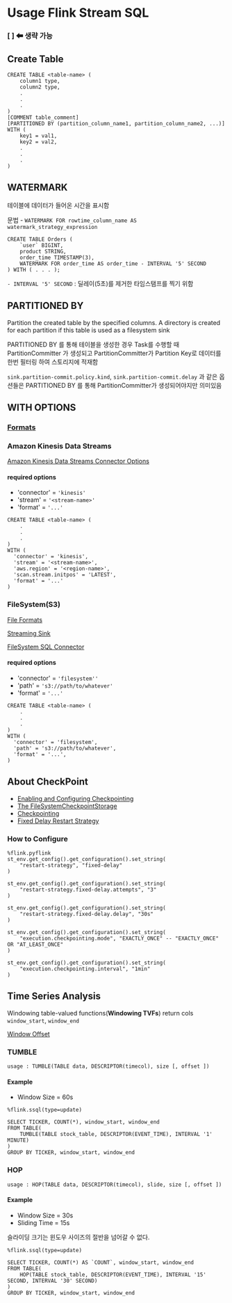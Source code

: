 # Usage Flink Stream SQL
### [ ] ⬅ 생략 가능
## Create Table
```
CREATE TABLE <table-name> (
    column1 type,
    column2 type,
    .
    .
    .
)
[COMMENT table_comment]
[PARTITIONED BY (partition_column_name1, partition_column_name2, ...)]
WITH (
    key1 = val1,
    key2 = val2,
    .
    .
    .
)
```

## WATERMARK
테이블에 데이터가 들어온 시간을 표시함

문법 - `WATERMARK FOR rowtime_column_name AS watermark_strategy_expression`
```
CREATE TABLE Orders (
    `user` BIGINT,
    product STRING,
    order_time TIMESTAMP(3),
    WATERMARK FOR order_time AS order_time - INTERVAL '5' SECOND
) WITH ( . . . );
```
`- INTERVAL '5' SECOND` : 딜레이(5초)를 제거한 타임스탬프를 찍기 위함 

## PARTITIONED BY
Partition the created table by the specified columns. A directory is created for each partition if this table is used as a filesystem sink

PARTITIONED BY 를 통해 테이블을 생성한 경우 Task를 수행할 때 PartitionCommitter 가 생성되고 PartitionCommitter가 Partition Key로 데이터를 한번 필터링 하여 스토리지에 적재함

`sink.partition-commit.policy.kind`, `sink.partition-commit.delay` 과 같은 옵션들은 PARTITIONED BY 를 통해 PartitionCommitter가 생성되어야지만 의미있음
## WITH OPTIONS
### [Formats](https://nightlies.apache.org/flink/flink-docs-master/docs/connectors/table/formats/overview/#formats)

### Amazon Kinesis Data Streams
[Amazon Kinesis Data Streams Connector Options](https://nightlies.apache.org/flink/flink-docs-master/docs/connectors/table/kinesis/#connector-options)

#### required options
- 'connector' = `'kinesis'`
- 'stream' = `'<stream-name>'`
- 'format' = `'...'`

```
CREATE TABLE <table-name> (
    .
    .
    .
)
WITH (
  'connector' = 'kinesis',
  'stream' = '<stream-name>',
  'aws.region' = '<region-name>',
  'scan.stream.initpos' = 'LATEST',
  'format' = '...'
)
```

### FileSystem(S3)
[File Formats](https://nightlies.apache.org/flink/flink-docs-master/docs/connectors/table/filesystem/#file-formats)

[Streaming Sink](https://nightlies.apache.org/flink/flink-docs-master/docs/connectors/table/filesystem/#streaming-sink)

[FileSystem SQL Connector](https://nightlies.apache.org/flink/flink-docs-master/docs/connectors/table/filesystem/#filesystem-sql-connector)
#### required options
- 'connector' = `'filesystem''`
- 'path' = `'s3://path/to/whatever'`
- 'format' = `'...'`
```
CREATE TABLE <table-name> (
    .
    .
    .
)
WITH (
  'connector' = 'filesystem',           
  'path' = 's3://path/to/whatever',     
  'format' = '...',                    
)
```

## About CheckPoint
- [Enabling and Configuring Checkpointing](https://nightlies.apache.org/flink/flink-docs-master/docs/dev/datastream/fault-tolerance/checkpointing/#enabling-and-configuring-checkpointing)
- [The FileSystemCheckpointStorage](https://nightlies.apache.org/flink/flink-docs-master/docs/ops/state/checkpoints/#the-filesystemcheckpointstorage)
- [Checkpointing](https://nightlies.apache.org/flink/flink-docs-master/docs/concepts/stateful-stream-processing/#checkpointing)
- [Fixed Delay Restart Strategy](https://nightlies.apache.org/flink/flink-docs-master/docs/concepts/stateful-stream-processing/#checkpointing)

### How to Configure
```
%flink.pyflink
st_env.get_config().get_configuration().set_string(
    "restart-strategy", "fixed-delay"
)

st_env.get_config().get_configuration().set_string(
    "restart-strategy.fixed-delay.attempts", "3"
)

st_env.get_config().get_configuration().set_string(
    "restart-strategy.fixed-delay.delay", "30s"
)

st_env.get_config().get_configuration().set_string(
    "execution.checkpointing.mode", "EXACTLY_ONCE" -- "EXACTLY_ONCE" OR "AT_LEAST_ONCE"   
)

st_env.get_config().get_configuration().set_string(
    "execution.checkpointing.interval", "1min"    
)
```

## Time Series Analysis

Windowing table-valued functions(<b>Windowing TVFs</b>) return cols `window_start`, `window_end`

[Window Offset](https://nightlies.apache.org/flink/flink-docs-master/docs/dev/table/sql/queries/window-tvf/#window-offset)
### TUMBLE
```
usage : TUMBLE(TABLE data, DESCRIPTOR(timecol), size [, offset ])
```
#### Example
- Window Size = 60s
```
%flink.ssql(type=update)

SELECT TICKER, COUNT(*), window_start, window_end
FROM TABLE(
    TUMBLE(TABLE stock_table, DESCRIPTOR(EVENT_TIME), INTERVAL '1' MINUTE)
)
GROUP BY TICKER, window_start, window_end

```
### HOP
```
usage : HOP(TABLE data, DESCRIPTOR(timecol), slide, size [, offset ])
```
#### Example 
- Window Size = 30s
- Sliding Time = 15s

슬라이딩 크기는 윈도우 사이즈의 절반을 넘어갈 수 없다.
```
%flink.ssql(type=update)

SELECT TICKER, COUNT(*) AS `COUNT`, window_start, window_end 
FROM TABLE(
    HOP(TABLE stock_table, DESCRIPTOR(EVENT_TIME), INTERVAL '15' SECOND, INTERVAL '30' SECOND) 
)
GROUP BY TICKER, window_start, window_end
```

